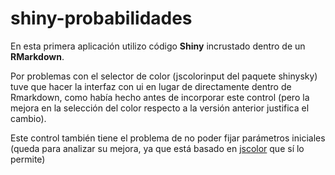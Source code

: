 # shiny-probabilidades

En esta primera aplicación utilizo código **Shiny** incrustado dentro de un **RMarkdown**.

Por problemas con el selector de color (jscolorinput del paquete shinysky) tuve que hacer la interfaz con ui en lugar de directamente dentro de Rmarkdown, como había hecho antes de incorporar este control (pero la mejora en la selección del color respecto a la versión anterior justifica el cambio).   
  
Este control también tiene el problema de no poder fijar parámetros iniciales (queda para analizar su mejora, ya que está basado en [jscolor](http://jscolor.com/) que sí lo permite)


